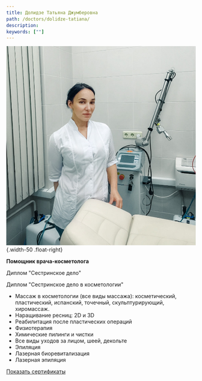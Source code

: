 ```yaml
---
title: Долидзе Татьяна Джумберовна
path: /doctors/dolidze-tatiana/
description:
keywords: [""]
---
```


![](./dolidze-tatiana.jpg){.width-50 .float-right}

**Помощник врача-косметолога**

Диплом "Сестринское дело"

Диплом "Сестринское дело в косметологии"

* Массаж в косметологии (все виды массажа): косметический, пластический,
  испанский, точечный, скульптурирующий, хиромассаж.
* Наращивание ресниц: 2D и 3D
* Реабилитация после пластических операций
* Физиотерапия
* Химические пилинги и чистки
* Все виды уходов за лицом, шеей, декольте
* Эпиляция
* Лазерная биоревитализация
* Лазерная эпиляция

[Показать сертификаты](./dolidze-tatiana-certificates.pdf)